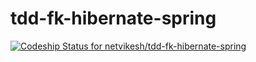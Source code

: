 # tdd-fk-hibernate-spring
[ ![Codeship Status for netvikesh/tdd-fk-hibernate-spring](https://app.codeship.com/projects/46e8ccb0-3c03-0135-a3b5-2a8c45a75831/status?branch=master)](https://app.codeship.com/projects/228820)
